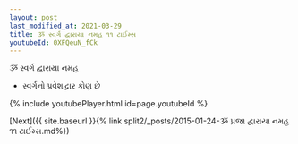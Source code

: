 ```yaml
---
layout: post
last_modified_at: 2021-03-29
title: ૐ સ્વર્ગ દ્વારાયા નમહ ૧૧ ટાઈમ્સ
youtubeId: 0XFQeuN_fCk
---
```

 
 
 ૐ સ્વર્ગ દ્વારાયા નમહ  
 
 -  સ્વર્ગનો પ્રવેશદ્વાર કોણ છે 
 
  
 
  
 
 
 
 
 
 


{% include youtubePlayer.html id=page.youtubeId %}
 
[Next]({{ site.baseurl }}{% link  split2/_posts/2015-01-24-ૐ પ્રજા દ્વારાયા નમહ ૧૧ ટાઈમ્સ.md%})
 
